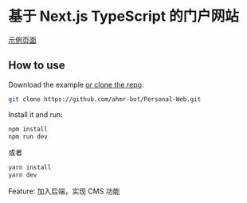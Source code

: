 # 基于 Next.js TypeScript 的门户网站
[示例页面](https://www.mcserverx.com)
## How to use

Download the example [or clone the repo](https://github.com/ahmr-bot/Personal-Web):

<!-- #default-branch-switch -->

```sh
git clone https://github.com/ahmr-bot/Personal-Web.git
```

Install it and run:

```sh
npm install
npm run dev
```
或者
```sh
yarn install
yarn dev
```
Feature: 加入后端，实现 CMS 功能
